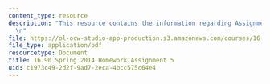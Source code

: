 ```yaml
---
content_type: resource
description: "This resource contains the information regarding Assignment 5.\r\n\r\
  \n"
file: https://ol-ocw-studio-app-production.s3.amazonaws.com/courses/16-90-computational-methods-in-aerospace-engineering-spring-2014/c1973c492d2f9ad72eca4bcc575c64e4_MIT16_90S14_pset5.pdf
file_type: application/pdf
resourcetype: Document
title: 16.90 Spring 2014 Homework Assignment 5
uid: c1973c49-2d2f-9ad7-2eca-4bcc575c64e4
---
```

